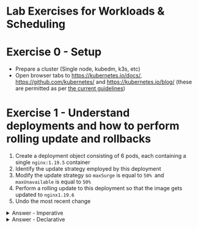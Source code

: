 # Lab Exercises for Workloads & Scheduling

# Exercise 0 - Setup

* Prepare a cluster (Single node, kubedm, k3s, etc)
* Open browser tabs to https://kubernetes.io/docs/, https://github.com/kubernetes/ and  https://kubernetes.io/blog/ (these are permitted as per [the current guidelines](https://docs.linuxfoundation.org/tc-docs/certification/certification-resources-allowed#certified-kubernetes-administrator-cka-and-certified-kubernetes-application-developer-ckad))

# Exercise 1 - Understand deployments and how to perform rolling update and rollbacks

1. Create a deployment object consisting of 6 pods, each containing a single `nginx:1.19.5` container
2. Identify the update strategy employed by this deployment
3. Modify the update strategy so `maxSurge` is equal to `50% `and `maxUnavailable` is equal to `50%`
4. Perform a rolling update to this deployment so that the image gets updated to `nginx1.19.6`
5. Undo the most recent change


<details><summary>Answer - Imperative</summary>

```shell
kubectl create deployment nginx --image=nginx:1.19.5 --replicas=6
kubectl describe deployment nginx (unless specified, will be listed as "UpdateStrategy")
kubectl patch deployment nginx -p "{\"spec\": {\"strategy\": {\"rollingUpdate\": { \"maxSurge\":\"50%\"}}}}" --record=true
kubectl patch deployment nginx -p "{\"spec\": {\"strategy\": {\"rollingUpdate\": { \"maxUnavailable\":\"50%\"}}}}" --record=true
kubectl set image deployment nginx nginx=nginx:1.19.6 --record=true
kubectl rollout undo deployment/nginx
```
</details>


<details><summary>Answer - Declarative</summary>

```yaml
apiVersion: apps/v1
kind: Deployment
metadata:
  name: nginx
  labels:
    app: nginx
spec:
  replicas: 6
  strategy:
    rollingUpdate:
      maxSurge: 25%
      maxUnavailable: 25%
  selector:
    matchLabels:
      app: nginx
  template:
    metadata:
      labels:
        app: nginx
    spec:
      containers:
      - name: nginx
        image: nginx:1.19.5
        ports:
        - containerPort: 80
```
```shell
kubectl describe deployment nginx (unless specified, will be listed as "UpdateStrategy")
```
`patch.yaml:`
```yaml
apiVersion: apps/v1
kind: Deployment
metadata:
  name: nginx
spec:
  strategy:
    rollingUpdate:
      maxSurge: 50%
      maxUnavailable: 50%
```
```shell
kubectl patch deployment nginx --patch-file=patch.yaml
```

```shell
kubectl rollout undo deployment/nginx
```
</details>